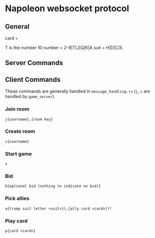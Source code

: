 # Napoleon websocket protocol

## General

card = <number><suit>

T is the number 10
number = 2-9|T|J|Q|K|A
suit = H|D|C|S

## Server Commands

## Client Commands
These commands are generally handled in `message_handling.rs` (`j`, `c` are handled by `game_server`).

### Join room
`j{username},{room key}`

### Create room
`c{username}`


### Start game
`s`

### Bid
`b{optional bid (nothing to indicate no bid)}`

### Pick allies
`a{trump suit letter <suit>}(,{ally card <card>})*`

### Play card
`p{card <card>}`
